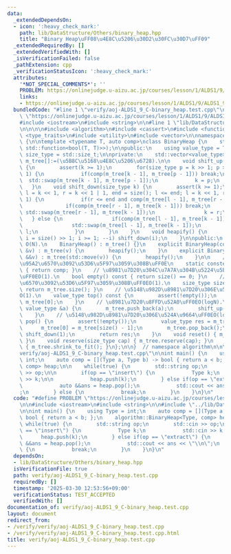 ```yaml
---
data:
  _extendedDependsOn:
  - icon: ':heavy_check_mark:'
    path: lib/DataStructure/Others/binary_heap.hpp
    title: "Binary Heap\uFF08\u4E8C\u5206\u30D2\u30FC\u30D7\uFF09"
  _extendedRequiredBy: []
  _extendedVerifiedWith: []
  _isVerificationFailed: false
  _pathExtension: cpp
  _verificationStatusIcon: ':heavy_check_mark:'
  attributes:
    '*NOT_SPECIAL_COMMENTS*': ''
    PROBLEM: https://onlinejudge.u-aizu.ac.jp/courses/lesson/1/ALDS1/9/ALDS1_9_C
    links:
    - https://onlinejudge.u-aizu.ac.jp/courses/lesson/1/ALDS1/9/ALDS1_9_C
  bundledCode: "#line 1 \"verify/aoj-ALDS1_9_C-binary_heap.test.cpp\"\n#define PROBLEM\
    \ \"https://onlinejudge.u-aizu.ac.jp/courses/lesson/1/ALDS1/9/ALDS1_9_C\"\n\n\
    #include <iostream>\n#include <string>\n\n#line 1 \"lib/DataStructure/Others/binary_heap.hpp\"\
    \n\n\n\n#include <algorithm>\n#include <cassert>\n#include <functional>\n#include\
    \ <type_traits>\n#include <utility>\n#include <vector>\n\nnamespace algorithm\
    \ {\n\ntemplate <typename T, auto comp>\nclass BinaryHeap {\n    static_assert(std::is_convertible_v<decltype(comp),\
    \ std::function<bool(T, T)>>);\n\npublic:\n    using value_type = T;\n    using\
    \ size_type = std::size_t;\n\nprivate:\n    std::vector<value_type> m_tree;  //\
    \ m_tree[]:=(\u5B8C\u5168\u4E8C\u5206\u6728).\n\n    void shift_up(size_type k)\
    \ {\n        assert(k >= 1);\n        for(size_type p = k >> 1; p >= 1; p >>=\
    \ 1) {\n            if(comp(m_tree[k - 1], m_tree[p - 1])) break;\n          \
    \  std::swap(m_tree[k - 1], m_tree[p - 1]);\n            k = p;\n        }\n \
    \   }\n    void shift_down(size_type k) {\n        assert(k >= 1);\n        for(size_type\
    \ l = k << 1, r = k << 1 | 1, end = size(); l <= end; l = k << 1, r = k << 1 |\
    \ 1) {\n            if(r <= end and comp(m_tree[l - 1], m_tree[r - 1])) {\n  \
    \              if(comp(m_tree[r - 1], m_tree[k - 1])) break;\n               \
    \ std::swap(m_tree[r - 1], m_tree[k - 1]);\n                k = r;\n         \
    \   } else {\n                if(comp(m_tree[l - 1], m_tree[k - 1])) break;\n\
    \                std::swap(m_tree[l - 1], m_tree[k - 1]);\n                k =\
    \ l;\n            }\n        }\n    }\n    void heapify() {\n        for(size_type\
    \ i = size() >> 1; i >= 1; --i) shift_down(i);\n    }\n\npublic:\n    // constructor.\
    \ O(N).\n    BinaryHeap() : m_tree() {}\n    explicit BinaryHeap(const std::vector<value_type>\
    \ &v) : m_tree(v) {\n        heapify();\n    }\n    explicit BinaryHeap(std::vector<value_type>\
    \ &&v) : m_tree(std::move(v)) {\n        heapify();\n    }\n\n    // \u6BD4\u8F03\
    \u95A2\u6570\u3092\u53D6\u5F97\u3059\u308B\uFF0E\n    static constexpr auto compare()\
    \ { return comp; }\n    // \u8981\u7D20\u304C\u7A7A\u304B\u5224\u5B9A\u3059\u308B\
    \uFF0EO(1).\n    bool empty() const { return size() == 0; }\n    // \u8981\u7D20\
    \u6570\u3092\u53D6\u5F97\u3059\u308B\uFF0EO(1).\n    size_type size() const {\
    \ return m_tree.size(); }\n    // \u5148\u982D\u8981\u7D20\u306E\u53C2\u7167\uFF0E\
    O(1).\n    value_type top() const {\n        assert(!empty());\n        return\
    \ m_tree[0];\n    }\n    // \u8981\u7D20\u8FFD\u52A0\uFF0EO(logN).\n    void push(const\
    \ value_type &a) {\n        m_tree.push_back(a);\n        shift_up(size());\n\
    \    }\n    // \u5148\u982D\u8981\u7D20\u306E\u524A\u9664\uFF0EO(logN).\n    value_type\
    \ pop() {\n        assert(!empty());\n        value_type res = m_tree[0];\n  \
    \      m_tree[0] = m_tree[size() - 1];\n        m_tree.pop_back();\n        if(!empty())\
    \ shift_down(1);\n        return res;\n    }\n    void reset() { m_tree.clear();\
    \ }\n    void reserve(size_type cap) { m_tree.reserve(cap); }\n    void shrink_to_fit()\
    \ { m_tree.shrink_to_fit(); }\n};\n\n}  // namespace algorithm\n\n\n#line 7 \"\
    verify/aoj-ALDS1_9_C-binary_heap.test.cpp\"\n\nint main() {\n    using Type =\
    \ int;\n    auto comp = [](Type a, Type b) -> bool { return a < b; };\n    algorithm::BinaryHeap<Type,\
    \ comp> heap;\n\n    while(true) {\n        std::string op;\n        std::cin\
    \ >> op;\n\n        if(op == \"insert\") {\n            Type k;\n            std::cin\
    \ >> k;\n\n            heap.push(k);\n        } else if(op == \"extract\") {\n\
    \            auto &&ans = heap.pop();\n            std::cout << ans << \"\\n\"\
    ;\n        } else {\n            break;\n        }\n    }\n}\n"
  code: "#define PROBLEM \"https://onlinejudge.u-aizu.ac.jp/courses/lesson/1/ALDS1/9/ALDS1_9_C\"\
    \n\n#include <iostream>\n#include <string>\n\n#include \"../lib/DataStructure/Others/binary_heap.hpp\"\
    \n\nint main() {\n    using Type = int;\n    auto comp = [](Type a, Type b) ->\
    \ bool { return a < b; };\n    algorithm::BinaryHeap<Type, comp> heap;\n\n   \
    \ while(true) {\n        std::string op;\n        std::cin >> op;\n\n        if(op\
    \ == \"insert\") {\n            Type k;\n            std::cin >> k;\n\n      \
    \      heap.push(k);\n        } else if(op == \"extract\") {\n            auto\
    \ &&ans = heap.pop();\n            std::cout << ans << \"\\n\";\n        } else\
    \ {\n            break;\n        }\n    }\n}\n"
  dependsOn:
  - lib/DataStructure/Others/binary_heap.hpp
  isVerificationFile: true
  path: verify/aoj-ALDS1_9_C-binary_heap.test.cpp
  requiredBy: []
  timestamp: '2025-03-30 12:53:56+09:00'
  verificationStatus: TEST_ACCEPTED
  verifiedWith: []
documentation_of: verify/aoj-ALDS1_9_C-binary_heap.test.cpp
layout: document
redirect_from:
- /verify/verify/aoj-ALDS1_9_C-binary_heap.test.cpp
- /verify/verify/aoj-ALDS1_9_C-binary_heap.test.cpp.html
title: verify/aoj-ALDS1_9_C-binary_heap.test.cpp
---
```

